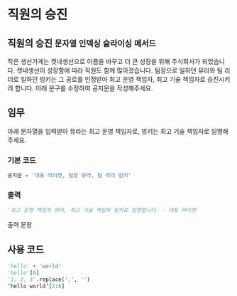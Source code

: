 # 직원의 승진

## 직원의 승진 `문자열` `인덱싱` `슬라이싱` `메서드`

작은 생선가게는 캣네생선으로 이름을 바꾸고 더 큰 성장을 위해 주식회사가 되었습니다. 캣네생선이 성장함에 따라 직원도 함께 많아졌습니다. 팀장으로 일하던 뮤라와 팀 리더로 일하던 빙키는 그 공로를 인정받아 최고 운영 책임자, 최고 기술 책임자로 승진시키려 합니다. 아래 문구를 수정하여 공지문을 작성해주세요.

## 임무

아래 문자열을 입력받아 뮤라는 최고 운영 책임자로, 빙키는 최고 기술 책임자로 임명해주세요.

### 기본 코드
```python
공지문 = '대표 라이켓, 팀장 뮤라, 팀 리더 빙키'
```

### 출력
```python
'최고 운영 책임자 뮤라, 최고 기술 책임자 빙키로 임명합니다. - 대표 라이켓'
```

출력 문장

## 사용 코드

```python
'hello' + 'world'
'hello'[0]
'1, 2, 3'.replace(',', '')
‘hello world’[2:6]
```